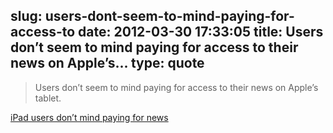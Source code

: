 slug: users-dont-seem-to-mind-paying-for-access-to
date: 2012-03-30 17:33:05
title: Users don’t seem to mind paying for access to their news on Apple’s...
type: quote
---

> Users don’t seem to mind paying for access to their news on Apple’s tablet.

[iPad users don’t mind paying for news](http://gigaom.com/apple/ipad-users-dont-mind-paying-for-news/)

